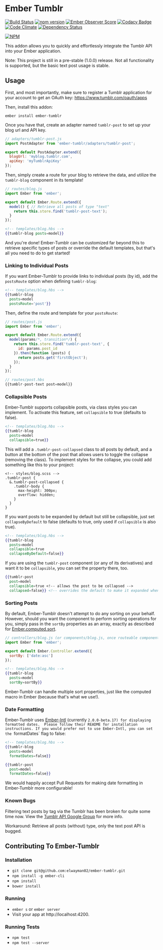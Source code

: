 # Ember Tumblr

[![Build Status](https://travis-ci.org/elwayman02/ember-tumblr.svg?branch=master)](https://travis-ci.org/elwayman02/ember-tumblr)
[![npm version](https://badge.fury.io/js/ember-tumblr.svg)](http://badge.fury.io/js/ember-tumblr)
[![Ember Observer Score](http://emberobserver.com/badges/ember-tumblr.svg)](http://emberobserver.com/addons/ember-tumblr)
[![Codacy Badge](https://www.codacy.com/project/badge/3d21cc0516214628900f3403de2ebe63)](https://www.codacy.com/app/hawker-jordan/ember-tumblr)
[![Code Climate](https://codeclimate.com/github/elwayman02/ember-tumblr/badges/gpa.svg)](https://codeclimate.com/github/elwayman02/ember-tumblr)
[![Dependency Status](https://www.versioneye.com/user/projects/55916efd396561001900007a/badge.svg?style=flat)](https://www.versioneye.com/user/projects/55916efd396561001900007a)

[![NPM](https://nodei.co/npm/ember-tumblr.png)](https://nodei.co/npm/ember-tumblr/)

This addon allows you to quickly and effortlessly integrate the Tumblr API into your Ember application.

Note: This project is still in a pre-stable (1.0.0) release.  Not all functionality is supported, but the basic text post usage is stable.

## Usage

First, and most importantly, make sure to register a Tumblr application for your account to get an OAuth key: https://www.tumblr.com/oauth/apps

Then, install this addon:

```shell
ember install ember-tumblr
```

Once you have that, create an adapter named `tumblr-post` to set up your blog url and API key.

```javascript
// adapters/tumblr-post.js
import PostAdapter from 'ember-tumblr/adapters/tumblr-post';

export default PostAdapter.extend({
  blogUrl: 'myblog.tumblr.com',
  apiKey: 'myTumblrApiKey'
});
```

Then, simply create a route for your blog to retrieve the data, and utilize the ```tumblr-blog``` component in its template!

```javascript
// routes/blog.js
import Ember from 'ember';

export default Ember.Route.extend({
  model() { // Retrieve all posts of type "text"
    return this.store.find('tumblr-post-text');
  }
});
```

```handlebars
<!-- templates/blog.hbs -->
{{tumblr-blog posts=model}}
```

And you're done! Ember-Tumblr can be customized far beyond this to retrieve specific 
types of posts or override the default templates, but that's all you need to do to get started!

### Linking to Individual Posts

If you want Ember-Tumblr to provide links to individual posts (by id), add the `postsRoute` option when defining `tumblr-blog`:

```handlebars
<!-- templates/blog.hbs -->
{{tumblr-blog
  posts=model
  postsRoute='post'}}
```

Then, define the route and template for your `postsRoute`:

```javascript
// routes/post.js
import Ember from 'ember';

export default Ember.Route.extend({
  model(params/*, transition*/) {
    return this.store.find('tumblr-post-text', {
      id: params.post_id
    }).then(function (posts) {
      return posts.get('firstObject');
    });
  }
});
```

```javascript
// routes/post.hbs
{{tumblr-post-text post=model}}
```

### Collapsible Posts

Ember-Tumblr supports collapsible posts, via class styles you can implement. To activate this feature, set `collapsible` to true (defaults to false).

```handlebars
<!-- templates/blog.hbs -->
{{tumblr-blog
  posts=model
  collapsible=true}}
```

This will add a `.tumblr-post-collapsed` class to all posts by default, and a button at the bottom of the post that allows users to toggle the collapse (removing the class). 
To implement styles for the collapse, you could add something like this to your project:

```
<!-- styles/blog.scss -->
.tumblr-post {
  &.tumblr-post-collapsed {
    .tumblr-body {
      max-height: 300px;
      overflow: hidden;
    }
  }
}
```

If you want posts to be expanded by default but still be collapsible, just set `collapseByDefault` to false (defaults to true, only used if `collapsible` is also true).

```handlebars
<!-- templates/blog.hbs -->
{{tumblr-blog
  posts=model
  collapsible=true
  collapseByDefault=false}}
```

If you are using the `tumblr-post` component (or any of its derivatives) and want it to be `collapsible`, you can set the property there, too.

```handlebars
{{tumblr-post
  post=model
  collapsible=true <!-- allows the post to be collapsed -->
  collapsed=false}} <!-- overrides the default to make it expanded when rendered -->
```

### Sorting Posts

By default, Ember-Tumblr doesn't attempt to do any sorting on your behalf. However, should you want the component to perform sorting operations for you, 
simply pass in the `sortBy` properties as an array, exactly as described for [Ember.computed.sort](http://emberjs.com/api/classes/Ember.computed.html#method_sort).

```javascript
// controllers/blog.js (or components/blog.js, once routeable components land in Ember)
import Ember from 'ember';

export default Ember.Controller.extend({
  sortBy: ['date:asc']
});
```

```handlebars
<!-- templates/blog.hbs -->
{{tumblr-blog
  posts=model
  sortBy=sortBy}}
```

Ember-Tumblr can handle multiple sort properties, just like the computed macro in Ember (because that's what we use!).

### Date Formatting

Ember-Tumblr uses [Ember-Intl](https://github.com/yahoo/ember-intl) (currently `2.0.0-beta.17) for displaying formatted dates. 
Please follow their README for installation instructions. If you would prefer not to use Ember-Intl, you can set the `formatDates` flag to false:

```handlebars
<!-- templates/blog.hbs -->
{{tumblr-blog
  posts=model
  formatDates=false}}
```

```handlebars
{{tumblr-post
  post=model
  formatDates=false}}
```

We would happily accept Pull Requests for making date formatting in Ember-Tumblr more configurable!

### Known Bugs

Filtering text posts by tag via the Tumblr has been broken for quite some time now. 
View the [Tumblr API Google Group](https://groups.google.com/forum/#!topic/tumblr-api/WMCNWES07TY) for more info.

Workaround: Retrieve all posts (without) type, only the text post API is bugged.

## Contributing To Ember-Tumblr

### Installation

* `git clone git@github.com:elwayman02/ember-tumblr.git`
* `npm install -g ember-cli`
* `npm install`
* `bower install`

### Running

* `ember s` or `ember server`
* Visit your app at http://localhost:4200.

### Running Tests

* `npm test`
* `npm test --server`

